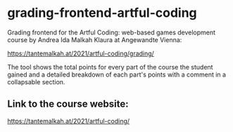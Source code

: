 # grading-frontend-artful-coding
Grading frontend for the Artful Coding: web-based games development course by Andrea Ida Malkah Klaura at Angewandte Vienna:

https://tantemalkah.at/2021/artful-coding/grading/

The tool shows the total points for every part of the course the student gained and a detailed breakdown of each part's points with a comment in a collapsable section. 

## Link to the course website: 

https://tantemalkah.at/2021/artful-coding/
